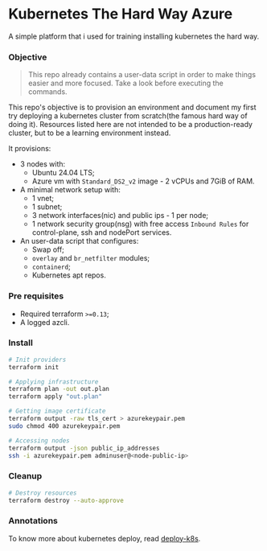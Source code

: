 # Kubernetes The Hard Way Azure

A simple platform that i used for training installing kubernetes the hard way.

### Objective
> This repo already contains a user-data script in order to make things easier and more focused. Take a look before executing the commands.


This repo's objective is to provision an environment and document my first try deploying a kubernetes cluster from scratch(the famous hard way of doing it). Resources listed here are not intended to be a production-ready cluster, but to be a learning environment instead.

It provisions:
- 3 nodes with:
  - Ubuntu 24.04 LTS;
  - Azure vm with `Standard_DS2_v2` image - 2 vCPUs and 7GiB of RAM.
- A minimal network setup with:
  - 1 vnet;
  - 1 subnet;
  - 3 network interfaces(nic) and public ips - 1 per node;
  - 1 network security group(nsg) with free access `Inbound Rules` for control-plane, ssh and nodePort services.
- An user-data script that configures:
  - Swap off;
  - `overlay` and `br_netfilter` modules;
  - `containerd`;
  - Kubernetes apt repos.

### Pre requisites

- Required terraform `>=0.13`;
- A logged azcli.

### Install

```bash
# Init providers
terraform init

# Applying infrastructure
terraform plan -out out.plan
terraform apply "out.plan"

# Getting image certificate
terraform output -raw tls_cert > azurekeypair.pem
sudo chmod 400 azurekeypair.pem

# Accessing nodes
terraform output -json public_ip_addresses
ssh -i azurekeypair.pem adminuser@<node-public-ip>
```

### Cleanup

```bash
# Destroy resources
terraform destroy --auto-approve
```

### Annotations

To know more about kubernetes deploy, read [deploy-k8s](./deploy-k8s.md).

